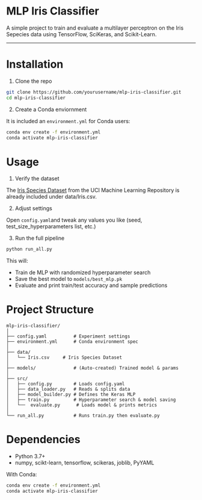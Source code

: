 # MLP Iris Classifier

A simple project to train and evaluate a multilayer perceptron on the Iris Sepecies data using TensorFlow, SciKeras, and Scikit-Learn.

---

# Installation

1. Clone the repo

```bash
git clone https://github.com/yourusername/mlp-iris-classifier.git
cd mlp-iris-classifier
```

2. Create a Conda enviornment

It is included an `environment.yml` for Conda users: 

```bash 
conda env create -f environment.yml
conda activate mlp-iris-classifier
```

# Usage

1. Verify the dataset

The [Iris Species Dataset](https://archive.ics.uci.edu/dataset/53/iris) from the UCI Machine Learning Repository is already included under data/Iris.csv.

2. Adjust settings

Open `config.yaml`and tweak any values you like (seed, test_size_hyperparameters list, etc.)

3. Run the full pipeline

```bash
python run_all.py
```

This will: 

- Train de MLP with randomized hyperparameter search
- Save the best model to `models/best_mlp.pk`
- Evaluate and print train/test accuracy and sample predictions

# Project Structure

```
mlp-iris-classifier/
│
├── config.yaml          # Experiment settings
├── environment.yml      # Conda environment spec
│
├── data/
│   └── Iris.csv     # Iris Species Dataset
│
├── models/              # (Auto-created) Trained model & params
│
├── src/
│   ├── config.py        # Loads config.yaml
│   ├── data_loader.py   # Reads & splits data
│   ├── model_builder.py # Defines the Keras MLP
│   ├── train.py         # Hyperparameter search & model saving
│   └──  evaluate.py      # Loads model & prints metrics
│
└── run_all.py           # Runs train.py then evaluate.py
```

# Dependencies 

- Python 3.7+
- numpy, scikt-learn, tensorflow, scikeras, joblib, PyYAML

With Conda:

```bash 
conda env create -f environment.yml
conda activate mlp-iris-classifier
```
